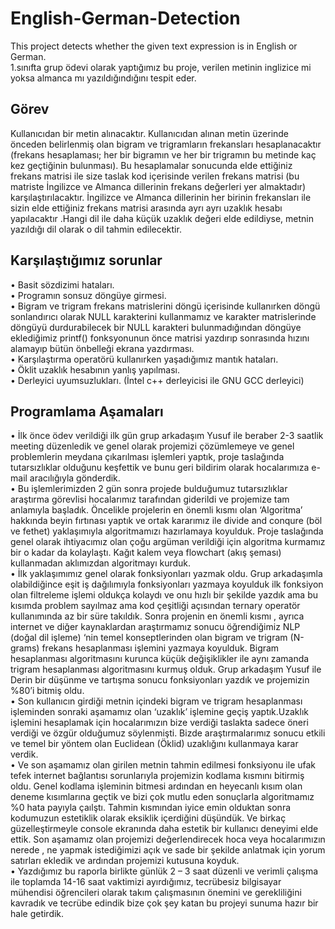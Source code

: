 # English-German-Detection
This project detects whether the given text expression is in English or German.
<br>
1.sınıfta grup ödevi olarak yaptığımız bu proje, verilen metinin inglizice mi yoksa almanca mı yazıldığındığını tespit eder.
<h2>Görev</h2>
Kullanıcıdan bir metin alınacaktır. Kullanıcıdan alınan metin üzerinde önceden belirlenmiş olan bigram ve trigramların frekansları hesaplanacaktır (frekans hesaplaması; her bir bigramın ve her bir trigramın bu metinde kaç kez geçtiğinin bulunması). Bu hesaplamalar sonucunda elde ettiğiniz frekans matrisi ile size taslak kod içerisinde verilen frekans matrisi (bu matriste İngilizce ve Almanca dillerinin frekans değerleri yer almaktadır) karşılaştırılacaktır. İngilizce ve Almanca dillerinin her birinin frekansları ile sizin elde ettiğiniz frekans matrisi arasında ayrı ayrı uzaklık hesabı yapılacaktır .Hangi dil ile daha küçük uzaklık değeri elde edildiyse, metnin yazıldığı dil olarak o dil tahmin edilecektir.

<h2>Karşılaştığımız sorunlar</h2>

•	Basit sözdizimi hataları.
<br>
•	Programın sonsuz döngüye girmesi.
<br>
•	Bigram ve trigram frekans matrislerini döngü içerisinde kullanırken döngü sonlandırıcı olarak NULL karakterini kullanmamız ve karakter matrislerinde döngüyü durdurabilecek bir NULL karakteri bulunmadığından döngüye eklediğimiz printf() fonksyonunun önce matrisi yazdırıp sonrasında hızını alamayıp bütün önbelleği ekrana yazdırması.
<br>
•	Karşılaştırma operatörü kullanırken yaşadığımız mantık hataları.
<br>
•	Öklit uzaklık hesabının yanlış yapılması.
<br>
•	Derleyici uyumsuzlukları. (İntel c++ derleyicisi ile GNU GCC derleyici)
<br>

<h2>Programlama Aşamaları</h2>

•	İlk önce ödev verildiği ilk gün grup arkadaşım Yusuf ile beraber 2-3 saatlik meeting düzenledik ve genel olarak projemizi çözümlemeye ve genel problemlerin meydana çıkarılması işlemleri yaptık,  proje taslağında tutarsızlıklar olduğunu keşfettik ve bunu geri bildirim olarak hocalarımıza e-mail aracılığıyla gönderdik.
<br>
•	Bu işlemlerimizden 2 gün sonra projede bulduğumuz tutarsızlıklar araştırma görevlisi hocalarımız tarafından giderildi ve projemize tam anlamıyla başladık. Öncelikle projelerin en önemli kısmı olan ‘Algoritma’ hakkında beyin fırtınası yaptık ve ortak kararımız ile  divide and conqure (böl ve fethet) yaklaşımıyla algoritmamızı hazırlamaya koyulduk. Proje taslağında genel olarak ihtiyacımız olan çoğu argüman verildiği için algoritma kurmamız bir o kadar da kolaylaştı. Kağıt kalem veya  flowchart (akış şeması) kullanmadan aklımızdan algoritmayı kurduk.
<br>
•	İlk yaklaşımımız genel olarak fonksiyonları yazmak oldu. Grup arkadaşımla olabildiğince eşit iş dağılımıyla fonksiyonları yazmaya koyulduk ilk fonksiyon olan filtreleme işlemi oldukça kolaydı ve onu hızlı bir şekilde yazdık ama bu kısımda problem sayılmaz ama kod çeşitliği açısından ternary operatör kullanımında az bir süre takıldık. Sonra projenin en önemli kısmı , ayrıca internet ve diğer kaynaklardan araştırmamız sonucu öğrendiğimiz NLP (doğal dil işleme) ‘nin temel konseptlerinden olan bigram ve trigram (N-grams) frekans hesaplanması işlemini yazmaya koyulduk. Bigram hesaplanması algoritmasını kurunca küçük değişiklikler ile aynı zamanda trigram hesaplanması algoritmasını kurmuş olduk. Grup arkadaşım Yusuf ile Derin bir düşünme ve tartışma sonucu fonksiyonları yazdık ve projemizin %80’i bitmiş oldu.
<br>
•	Son kullanıcın girdiği metnin içindeki bigram ve trigram hesaplanması işleminden sonraki aşamamız olan ‘uzaklık’ işlemine geçiş yaptık.Uzaklık işlemini hesaplamak için hocalarımızın bize verdiği taslakta sadece öneri verdiği ve özgür olduğumuz söylenmişti. Bizde araştırmalarımız sonucu etkili ve temel bir yöntem olan Euclidean (Öklid) uzaklığını kullanmaya karar verdik.
<br>
•	Ve son aşamamız olan girilen metnin tahmin edilmesi fonksiyonu ile ufak tefek internet bağlantısı sorunlarıyla projemizin kodlama kısmını bitirmiş oldu. Genel kodlama işleminin bitmesi ardından en heyecanlı kısım olan deneme kısımlarına geçtik ve bizi çok mutlu eden sonuçlarla algoritmamız %0 hata payıyla çaılştı. Tahmin kısmından iyice emin olduktan sonra kodumuzun estetiklik olarak eksiklik içerdiğini düşündük. Ve birkaç güzelleştirmeyle console ekranında daha estetik bir kullanıcı deneyimi elde ettik. Son aşamamız olan projemizi değerlendirecek hoca veya hocalarımızın nerede , ne yapmak istediğimizi açık ve sade bir şekilde anlatmak için yorum satırları ekledik ve ardından projemizi kutusuna koyduk.
<br>
•	Yazdığımız bu raporla birlikte günlük 2 – 3 saat düzenli ve verimli çalışma ile toplamda 14-16 saat vaktimizi ayırdığımız, tecrübesiz bilgisayar mühendisi öğrencileri olarak takım çalışmasının önemini ve gerekliliğini kavradık ve tecrübe edindik bize çok şey katan bu projeyi sunuma hazır bir hale getirdik.
